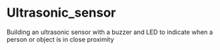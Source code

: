 # Ultrasonic_sensor
Building an ultrasonic sensor with a buzzer and LED to indicate when a person or object is in close proximity 
